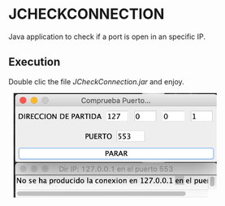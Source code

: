 # JCHECKCONNECTION
Java application to check if a port is open in an specific IP.
## Execution
Double clic the file *JCheckConnection.jar* and enjoy.

<img src="image.png" style="width: 400px; margin-left: 10px;"/>
